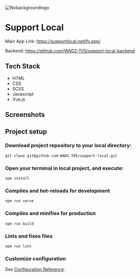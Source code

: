 ![Nobackgroundlogo](https://user-images.githubusercontent.com/86020207/200137707-5c6d0b28-968c-4ebb-9bee-a8ad4efe6e16.png)

# Support Local

Main App Link: https://supportlocal.netlify.app/

Backend: https://github.com/WAD2-T05/support-local-backend

## Tech Stack 
* HTML
* CSS
* SCSS
* Javascript
* Vue.js

## Screenshots

## Project setup

### Download project repository to your local directory:
```
git clone git@github.com:WAD2-T05/support-local.git
```

### Open your terminal in local project, and execute:
```
npm install
``` 

### Compiles and hot-reloads for development
```
npm run serve
```

### Compiles and minifies for production
```
npm run build
```

### Lints and fixes files
```
npm run lint
```

### Customize configuration
See [Configuration Reference](https://cli.vuejs.org/config/).
